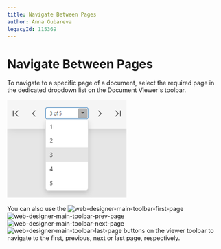 ```yaml
---
title: Navigate Between Pages
author: Anna Gubareva
legacyId: 115369
---
```

# Navigate Between Pages
To navigate to a specific page of a document, select the required page in the dedicated dropdown list on the Document Viewer's toolbar.

![EUD_HTML5DV_NavigateToPage](../../../images/img121838.png)

You can also use the ![web-designer-main-toolbar-first-page](../../../images/img24553.png) ![web-designer-main-toolbar-prev-page](../../../images/img24551.png) ![web-designer-main-toolbar-next-page](../../../images/img24552.png) ![web-designer-main-toolbar-last-page](../../../images/img24554.png) buttons on the viewer toolbar to navigate to the first, previous, next or last page, respectively.